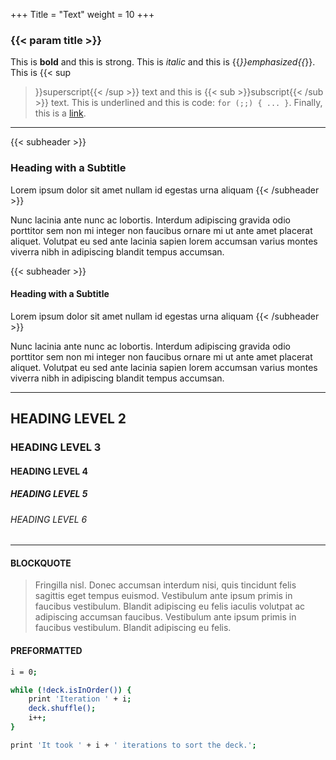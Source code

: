 +++
Title = "Text"
weight = 10
+++

### {{< param title >}}

This is **bold** and this is strong. This is _italic_ and this is {{<em>}}emphasized{{</em>}}. This is {{< sup
>}}superscript{{< /sup >}} text and this is {{< sub >}}subscript{{< /sub >}} text. This is underlined and this is code:
`for (;;) { ... }`. Finally, this is a [link](https:/example.com).

----

{{< subheader >}}

### Heading with a Subtitle

Lorem ipsum dolor sit amet nullam id egestas urna aliquam
{{< /subheader >}}

Nunc lacinia ante nunc ac lobortis. Interdum adipiscing gravida odio porttitor sem non mi integer non faucibus ornare mi
ut ante amet placerat aliquet. Volutpat eu sed ante lacinia sapien lorem accumsan varius montes viverra nibh in
adipiscing blandit tempus accumsan.

{{< subheader >}}

#### Heading with a Subtitle

Lorem ipsum dolor sit amet nullam id egestas urna aliquam
{{< /subheader >}}

Nunc lacinia ante nunc ac lobortis. Interdum adipiscing gravida odio porttitor sem non mi integer non faucibus ornare mi
ut ante amet placerat aliquet. Volutpat eu sed ante lacinia sapien lorem accumsan varius montes viverra nibh in
adipiscing blandit tempus accumsan.

---

## HEADING LEVEL 2

### HEADING LEVEL 3

#### HEADING LEVEL 4

##### HEADING LEVEL 5

###### HEADING LEVEL 6

---

#### BLOCKQUOTE

> Fringilla nisl. Donec accumsan interdum nisi, quis tincidunt felis sagittis eget tempus euismod. Vestibulum ante ipsum
> primis in faucibus vestibulum. Blandit adipiscing eu felis iaculis volutpat ac adipiscing accumsan faucibus.
> Vestibulum ante ipsum primis in faucibus vestibulum. Blandit adipiscing eu felis.

#### PREFORMATTED

```sh
i = 0;

while (!deck.isInOrder()) {
    print 'Iteration ' + i;
    deck.shuffle();
    i++;
}

print 'It took ' + i + ' iterations to sort the deck.';
```
